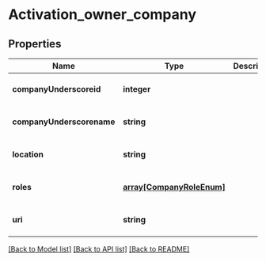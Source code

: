 # Activation_owner_company

## Properties
Name | Type | Description | Notes
------------ | ------------- | ------------- | -------------
**companyUnderscoreid** | **integer** |  | [optional] [default to null]
**companyUnderscorename** | **string** |  | [optional] [default to null]
**location** | **string** |  | [optional] [default to null]
**roles** | [**array[CompanyRoleEnum]**](CompanyRoleEnum.md) |  | [optional] [default to null]
**uri** | **string** |  | [optional] [default to null]

[[Back to Model list]](../README.md#documentation-for-models) [[Back to API list]](../README.md#documentation-for-api-endpoints) [[Back to README]](../README.md)


